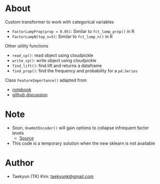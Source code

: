 
# About

Custom transformer to work with categorical variables

- `FactorLumpProp(prop = 0.05)`: Similar to `fct_lump_prop()` in R
- `FactorLumpN(top_n=5)`: Similar to `fct_lump_n()` in R

Other utility functions
- `read_cp()`: read object using cloudpickle
- `write_cp()`: write object using cloudpickle
- `find_lift()`: find lift and returns a dataframe
- `find_prop()`: find the frequency and probability for a `pd.Series`

Class `FeatureImportance()` adapted from 
- [notebook](https://www.kaggle.com/code/kylegilde/extracting-scikit-feature-names-importances/notebook)
- [github discussion](https://github.com/scikit-learn/scikit-learn/issues/12525#issuecomment-1071203398)

# Note

- Soon, `OneHotEncoder()` will gain options to collapse infrequent factor levels
    - [Source](https://github.com/scikit-learn/scikit-learn/pull/16018)
- This code is a temporary solution when the new sklearn is not available

# Author

- Taekyun (TK) Kim: taekyunk@gmail.com

